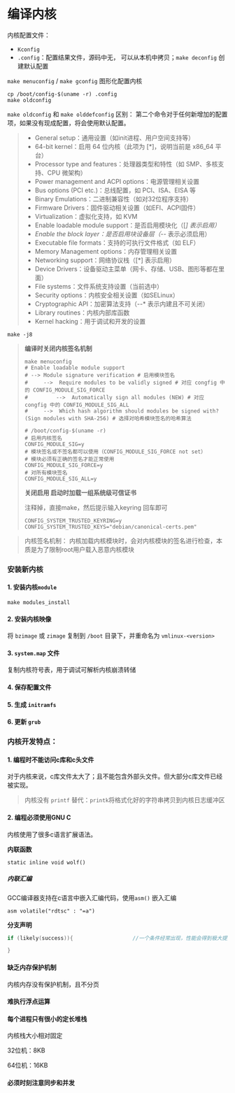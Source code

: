 # 编译内核

内核配置文件：

- `Kconfig`
- `.config`：配置结果文件，源码中无， 可以从本机中拷贝；`make deconfig` 创建默认配置

`make menuconfig` /  `make gconfig` 图形化配置内核

```shell
cp /boot/config-$(uname -r) .config
make oldconfig
```

`make oldconfig` 和 `make olddefconfig` 区别： 第二个命令对于任何新增加的配置项，如果没有现成配置，将会使用默认配置。

> - General setup：通用设置（如init进程、用户空间支持等）
> - 64-bit kernel：启用 64 位内核（此项为 [*]，说明当前是 x86_64 平台）
> - Processor type and features：处理器类型和特性（如 SMP、多核支持、CPU 微架构）
> - Power management and ACPI options：电源管理相关设置
> - Bus options (PCI etc.)：总线配置，如 PCI、ISA、EISA 等
> - Binary Emulations：二进制兼容性（如对32位程序支持）
> - Firmware Drivers：固件驱动相关设置（如EFI、ACPI固件）
> - Virtualization：虚拟化支持，如 KVM
> - Enable loadable module support：是否启用模块化（[*] 表示启用）*
> - *Enable the block layer：是否启用块设备层（--* 表示必须启用）
> - Executable file formats：支持的可执行文件格式（如 ELF）
> - Memory Management options：内存管理相关设置
> - Networking support：网络协议栈（[*] 表示启用）
> - Device Drivers：设备驱动主菜单（网卡、存储、USB、图形等都在里面）
> - File systems：文件系统支持设置（当前选中）
> - Security options：内核安全相关设置（如SELinux）
> - Cryptographic API：加密算法支持（--* 表示内建且不可关闭）
> - Library routines：内核内部库函数
> - Kernel hacking：用于调试和开发的设置

```shell
make -j8
```

> **编译时关闭内核签名机制**
>
> ```shell
> make menuconfig
> # Enable loadable module support
> #	--> Module signature verification # 启用模块签名
> #		-->  Require modules to be validly signed # 对应 congfig 中的 CONFIG_MODULE_SIG_FORCE
> # 		-->  Automatically sign all modules (NEW) # 对应 congfig 中的 CONFIG_MODULE_SIG_ALL
> #		-->  Which hash algorithm should modules be signed with? (Sign modules with SHA-256) # 选择对哈希模块签名的哈希算法
> 
> # /boot/config-$(uname -r)
> # 启用内核签名
> CONFIG_MODULE_SIG=y
> # 模块签名或不签名都可以使用（CONFIG_MODULE_SIG_FORCE not set）
> # 模块必须有正确的签名才能正常使用
> CONFIG_MODULE_SIG_FORCE=y
> # 对所有模块签名
> CONFIG_MODULE_SIG_ALL=y
> ```
>
> **关闭启用 启动时加载一组系统级可信证书**
>
> 注释掉，直接make，然后提示输入keyring 回车即可
>
> ```shell
> CONFIG_SYSTEM_TRUSTED_KEYRING=y
> CONFIG_SYSTEM_TRUSTED_KEYS="debian/canonical-certs.pem"
> ```

> 内核签名机制： 内核加载内核模块时，会对内核模块的签名进行检查，本质是为了限制root用户载入恶意内核模块

### 安装新内核



#### 1. 安装内核`module`

```
make modules_install 
```

#### 2. 安装内核映像

将 `bzimage` 或 `zimage` 复制到 `/boot` 目录下，并重命名为 `vmlinux-<version>`

#### 3. `system.map` 文件

 复制内核符号表，用于调试可解析内核崩溃转储

#### 4.  保存配置文件

#### 5. 生成 `initramfs`

#### 6. 更新 `grub`



### 内核开发特点：

#### 1. 编程时不能访问c库和c头文件

对于内核来说，c库文件太大了；且不能包含外部头文件。但大部分c库文件已经被实现。

> 内核没有 `printf` 替代：`printk`将格式化好的字符串拷贝到内核日志缓冲区

#### 2. 编程必须使用GNU C

内核使用了很多c语言扩展语法。

**内联函数**

```
static inline void wolf()
```

##### 内联汇编

GCC编译器支持在c语言中嵌入汇编代码，使用`asm()` 嵌入汇编

```assembly
asm volatile("rdtsc" : "=a")
```

**分支声明**

```c
if (likely(success)){                   //一个条件经常出现，性能会得到极大提升

}
```



#### 缺乏内存保护机制

内核内存没有保护机制，且不分页

#### 难执行浮点运算

#### 每个进程只有很小的定长堆栈

内核栈大小相对固定

32位机：8KB

64位机：16KB

#### 必须时刻注意同步和并发




